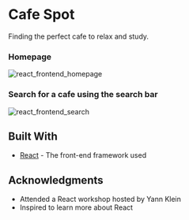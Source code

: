 # Cafe Spot

Finding the perfect cafe to relax and study.

### Homepage

![react_frontend_homepage](https://github.com/user-attachments/assets/f5edf783-b7a6-4b83-a690-89b3fd42ee92)

### Search for a cafe using the search bar

![react_frontend_search](https://github.com/user-attachments/assets/fd0aa6e0-0c51-4ad8-bbe4-e22646452b60)

## Built With

* [React](https://react.dev/) - The front-end framework used

## Acknowledgments

* Attended a React workshop hosted by Yann Klein
* Inspired to learn more about React
